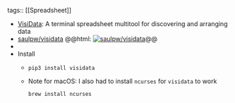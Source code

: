 tags:: [[Spreadsheet]]

- [VisiData](https://www.visidata.org/): A terminal spreadsheet multitool for discovering and arranging data
- [saulpw/visidata](https://github.com/saulpw/visidata)
  @@html: <a href="https://github.com/saulpw/visidata/"><img src="https://github-readme-stats-astronomer.vercel.app/api/pin/?username=saulpw&repo=visidata&theme=tokyonight" alt="saulpw/visidata"/></a>@@
-
- Install
	- ```shell
	  pip3 install visidata
	  ```
	- Note for macOS: I also had to install `ncurses` for `visidata` to work
	  ```shell
	  brew install ncurses
	  ```